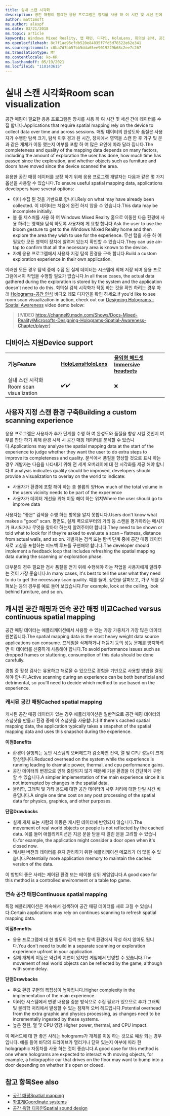 ```yaml
---
title: 실내 스캔 시각화
description: 공간 매핑이 필요한 응용 프로그램은 장치를 사용 하 여 시간 및 세션 간에 데이터를 수집 합니다.
author: mattzmsft
ms.author: alexpf
ms.date: 03/21/2018
ms.topic: article
keywords: Windows Mixed Reality, 앱 패턴, 디자인, HoloLens, 회의실 검색, 공간 매핑, 메시, 혼합 현실 헤드셋, windows mixed Reality 헤드셋, 가상 현실 헤드셋, HoloLens
ms.openlocfilehash: 8c7f1ae95cfdb520e84835f7fd5d78522e62e341
ms.sourcegitcommit: c0ba7d7bb57bb5dda65ee9019229b68c2ee7c267
ms.translationtype: MT
ms.contentlocale: ko-KR
ms.lasthandoff: 05/19/2021
ms.locfileid: "110143615"
---
```

# <a name="room-scan-visualization"></a><span data-ttu-id="097e2-104">실내 스캔 시각화</span><span class="sxs-lookup"><span data-stu-id="097e2-104">Room scan visualization</span></span>

<span data-ttu-id="097e2-105">공간 매핑이 필요한 응용 프로그램은 장치를 사용 하 여 시간 및 세션 간에 데이터를 수집 합니다.</span><span class="sxs-lookup"><span data-stu-id="097e2-105">Applications that require spatial mapping rely on the device to collect data over time and across sessions.</span></span> <span data-ttu-id="097e2-106">매핑 데이터의 완성도와 품질은 사용자가 수행한 탐색 크기, 탐색 이후 경과 된 시간, 장치에서 영역을 스캔 한 후 가구 및 문과 같은 개체가 이동 했는지 여부를 포함 하 여 많은 요인에 따라 달라 집니다.</span><span class="sxs-lookup"><span data-stu-id="097e2-106">The completeness and quality of the mapping data depends on many factors, including the amount of exploration the user has done, how much time has passed since the exploration, and whether objects such as furniture and doors have moved since the device scanned the area.</span></span>

<span data-ttu-id="097e2-107">유용한 공간 매핑 데이터를 보장 하기 위해 응용 프로그램 개발자는 다음과 같은 몇 가지 옵션을 사용할 수 있습니다.</span><span class="sxs-lookup"><span data-stu-id="097e2-107">To ensure useful spatial mapping data, applications developers have several options:</span></span>
* <span data-ttu-id="097e2-108">이미 수집 된 것을 기반으로 합니다.</span><span class="sxs-lookup"><span data-stu-id="097e2-108">Rely on what may have already been collected.</span></span> <span data-ttu-id="097e2-109">이 데이터는 처음에 완전 하지 않을 수 있습니다.</span><span class="sxs-lookup"><span data-stu-id="097e2-109">This data may be incomplete initially.</span></span>
* <span data-ttu-id="097e2-110">블 룸 제스처를 사용 하 여 Windows Mixed Reality 홈으로 이동한 다음 환경에 사용 하려는 영역을 탐색 하도록 사용자에 게 요청 합니다.</span><span class="sxs-lookup"><span data-stu-id="097e2-110">Ask the user to use the bloom gesture to get to the Windows Mixed Reality home and then explore the area they wish to use for the experience.</span></span> <span data-ttu-id="097e2-111">무선 탭을 사용 하 여 필요한 모든 영역이 장치에 알려져 있는지 확인할 수 있습니다.</span><span class="sxs-lookup"><span data-stu-id="097e2-111">They can use air-tap to confirm that all the necessary area is known to the device.</span></span>
* <span data-ttu-id="097e2-112">자체 응용 프로그램에서 사용자 지정 탐색 환경을 구축 합니다.</span><span class="sxs-lookup"><span data-stu-id="097e2-112">Build a custom exploration experience in their own application.</span></span>

<span data-ttu-id="097e2-113">이러한 모든 경우 탐색 중에 수집 된 실제 데이터는 시스템에 의해 저장 되며 응용 프로그램에서이 작업을 수행할 필요가 없습니다.</span><span class="sxs-lookup"><span data-stu-id="097e2-113">In all these cases, the actual data gathered during the exploration is stored by the system and the application doesn't need to do this.</span></span> <span data-ttu-id="097e2-114">회의실 검색 시각화가 작동 하는 것을 확인 하려는 경우 아래 [Holograms-공간 인식]() 비디오 데모 디자인을 확인 하세요.</span><span class="sxs-lookup"><span data-stu-id="097e2-114">If you'd like to see room scan visualization in action, check out our [Designing Holograms - Spatial Awareness]() video demo below:</span></span>

> [!VIDEO https://channel9.msdn.com/Shows/Docs-Mixed-Reality/Microsofts-Designing-Holograms-Spatial-Awareness-Chapter/player]

## <a name="device-support"></a><span data-ttu-id="097e2-115">디바이스 지원</span><span class="sxs-lookup"><span data-stu-id="097e2-115">Device support</span></span>

<table>
    <colgroup>
    <col width="33%" />
    <col width="33%" />
    <col width="33%" />
    </colgroup>
    <tr>
        <td><span data-ttu-id="097e2-116"><strong>기능</strong></span><span class="sxs-lookup"><span data-stu-id="097e2-116"><strong>Feature</strong></span></span></td>
        <td><span data-ttu-id="097e2-117"><a href="/hololens/hololens1-hardware"><strong>HoloLens</strong></a></span><span class="sxs-lookup"><span data-stu-id="097e2-117"><a href="/hololens/hololens1-hardware"><strong>HoloLens</strong></a></span></span></td>
        <td><span data-ttu-id="097e2-118"><a href="../discover/immersive-headset-hardware-details.md"><strong>몰입형 헤드셋</strong></a></span><span class="sxs-lookup"><span data-stu-id="097e2-118"><a href="../discover/immersive-headset-hardware-details.md"><strong>Immersive headsets</strong></a></span></span></td>
    </tr>
     <tr>
        <td><span data-ttu-id="097e2-119">실내 스캔 시각화</span><span class="sxs-lookup"><span data-stu-id="097e2-119">Room scan visualization</span></span></td>
        <td><span data-ttu-id="097e2-120">✔️</span><span class="sxs-lookup"><span data-stu-id="097e2-120">✔️</span></span></td>
        <td>❌</td>
    </tr>
</table>

## <a name="building-a-custom-scanning-experience"></a><span data-ttu-id="097e2-121">사용자 지정 스캔 환경 구축</span><span class="sxs-lookup"><span data-stu-id="097e2-121">Building a custom scanning experience</span></span>

<span data-ttu-id="097e2-122">응용 프로그램은 사용자가 추가 단계를 수행 하 여 완성도와 품질을 향상 시킬 것인지 여부를 판단 하기 위해 환경 시작 시 공간 매핑 데이터를 분석할 수 있습니다.</span><span class="sxs-lookup"><span data-stu-id="097e2-122">Applications may analyze the spatial mapping data at the start of the experience to judge whether they want the user to do extra steps to improve its completeness and quality.</span></span> <span data-ttu-id="097e2-123">분석에서 품질을 향상할 것으로 표시 하는 경우 개발자는 다음을 나타내기 위해 전 세계 오버레이에 대 한 시각화를 제공 해야 합니다.</span><span class="sxs-lookup"><span data-stu-id="097e2-123">If analysis indicates quality should be improved, developers should provide a visualization to overlay on the world to indicate:</span></span>
* <span data-ttu-id="097e2-124">사용자가 환경에 포함 해야 하는 총 볼륨의 양</span><span class="sxs-lookup"><span data-stu-id="097e2-124">How much of the total volume in the users vicinity needs to be part of the experience</span></span>
* <span data-ttu-id="097e2-125">사용자가 데이터 개선을 위해 이동 해야 하는 위치</span><span class="sxs-lookup"><span data-stu-id="097e2-125">Where the user should go to improve data</span></span>

<span data-ttu-id="097e2-126">사용자는 "좋은" 검색을 수행 하는 항목을 알지 못합니다.</span><span class="sxs-lookup"><span data-stu-id="097e2-126">Users don't know what makes a "good" scan.</span></span> <span data-ttu-id="097e2-127">평면도, 실제 벽으로부터의 거리 등 스캔을 평가하라는 메시지가 표시되거나 무엇을 찾아야 하는지 알려주어야 합니다.</span><span class="sxs-lookup"><span data-stu-id="097e2-127">They need to be shown or told what to look for if they’re asked to evaluate a scan – flatness, distance from actual walls, and so on.</span></span> <span data-ttu-id="097e2-128">개발자는 검색 또는 탐색 단계 중에 공간 매핑 데이터 새로 고침을 포함하는 피드백 루프를 구현해야 합니다.</span><span class="sxs-lookup"><span data-stu-id="097e2-128">The developer should implement a feedback loop that includes refreshing the spatial mapping data during the scanning or exploration phase.</span></span>

<span data-ttu-id="097e2-129">대부분의 경우 필요한 검사 품질을 얻기 위해 수행해야 하는 작업을 사용자에게 알려주는 것이 가장 좋습니다.</span><span class="sxs-lookup"><span data-stu-id="097e2-129">In many cases, it's best to tell the user what they need to do to get the necessary scan quality.</span></span> <span data-ttu-id="097e2-130">예를 들어, 상한을 살펴보고, 가구 뒤를 살펴보는 등의 경우를 예로 들어 보겠습니다.</span><span class="sxs-lookup"><span data-stu-id="097e2-130">For example, look at the ceiling, look behind furniture, and so on.</span></span>

## <a name="cached-versus-continuous-spatial-mapping"></a><span data-ttu-id="097e2-131">캐시된 공간 매핑과 연속 공간 매핑 비교</span><span class="sxs-lookup"><span data-stu-id="097e2-131">Cached versus continuous spatial mapping</span></span>

<span data-ttu-id="097e2-132">공간 매핑 데이터는 애플리케이션에서 사용할 수 있는 가장 가중치가 가장 많은 데이터 원본입니다.</span><span class="sxs-lookup"><span data-stu-id="097e2-132">The spatial mapping data is the most heavy weight data source applications can consume.</span></span> <span data-ttu-id="097e2-133">프레임을 삭제하거나 더듬기 등의 성능 문제를 방지하려면 이 데이터를 신중하게 사용해야 합니다.</span><span class="sxs-lookup"><span data-stu-id="097e2-133">To avoid performance issues such as dropped frames or stuttering, consumption of this data should be done carefully.</span></span>

<span data-ttu-id="097e2-134">경험 중 활성 검사는 유용하고 해로울 수 있으므로 경험을 기반으로 사용할 방법을 결정해야 합니다.</span><span class="sxs-lookup"><span data-stu-id="097e2-134">Active scanning during an experience can be both beneficial and detrimental, so you'll need to decide which method to use based on the experience.</span></span>

### <a name="cached-spatial-mapping"></a><span data-ttu-id="097e2-135">캐시된 공간 매핑</span><span class="sxs-lookup"><span data-stu-id="097e2-135">Cached spatial mapping</span></span>

<span data-ttu-id="097e2-136">캐시된 공간 매핑 데이터가 있는 경우 애플리케이션은 일반적으로 공간 매핑 데이터의 스냅샷을 만들고 환경 중에 이 스냅샷을 사용합니다.</span><span class="sxs-lookup"><span data-stu-id="097e2-136">If there's cached spatial mapping data, the application typically takes a snapshot of the spatial mapping data and uses this snapshot during the experience.</span></span>

<span data-ttu-id="097e2-137">**이점**</span><span class="sxs-lookup"><span data-stu-id="097e2-137">**Benefits**</span></span>
* <span data-ttu-id="097e2-138">환경이 실행되는 동안 시스템의 오버헤드가 감소하면 전력, 열 및 CPU 성능이 크게 향상됩니다.</span><span class="sxs-lookup"><span data-stu-id="097e2-138">Reduced overhead on the system while the experience is running leading to dramatic power, thermal, and cpu performance gains.</span></span>
* <span data-ttu-id="097e2-139">공간 데이터의 변경으로 인해 중단되지 않기 때문에 기본 환경을 더 간단하게 구현할 수 있습니다.</span><span class="sxs-lookup"><span data-stu-id="097e2-139">A simpler implementation of the main experience since it is not interrupted by changes in the spatial data.</span></span>
* <span data-ttu-id="097e2-140">물리학, 그래픽 및 기타 용도에 대한 공간 데이터의 사후 처리에 대한 단일 시간 비용입니다.</span><span class="sxs-lookup"><span data-stu-id="097e2-140">A single one time cost on any post processing of the spatial data for physics, graphics, and other purposes.</span></span>

<span data-ttu-id="097e2-141">**단점**</span><span class="sxs-lookup"><span data-stu-id="097e2-141">**Drawbacks**</span></span>
* <span data-ttu-id="097e2-142">실제 개체 또는 사람의 이동은 캐시된 데이터에 반영되지 않습니다.</span><span class="sxs-lookup"><span data-stu-id="097e2-142">The movement of real world objects or people is not reflected by the cached data.</span></span> <span data-ttu-id="097e2-143">예를 들어 애플리케이션은 지금 문을 닫을 때 열린 문을 고려할 수 있습니다.</span><span class="sxs-lookup"><span data-stu-id="097e2-143">for example, the application might consider a door open when it's closed now.</span></span>
* <span data-ttu-id="097e2-144">캐시된 버전의 데이터를 유지 관리하기 위한 애플리케이션 메모리가 더 많을 수 있습니다.</span><span class="sxs-lookup"><span data-stu-id="097e2-144">Potentially more application memory to maintain the cached version of the data.</span></span>

<span data-ttu-id="097e2-145">이 방법의 좋은 사례는 제어된 환경 또는 테이블 상위 게임입니다.</span><span class="sxs-lookup"><span data-stu-id="097e2-145">A good case for this method is a controlled environment or a table top game.</span></span>

### <a name="continuous-spatial-mapping"></a><span data-ttu-id="097e2-146">연속 공간 매핑</span><span class="sxs-lookup"><span data-stu-id="097e2-146">Continuous spatial mapping</span></span>

<span data-ttu-id="097e2-147">특정 애플리케이션은 계속해서 검색하여 공간 매핑 데이터를 새로 고칠 수 있습니다.</span><span class="sxs-lookup"><span data-stu-id="097e2-147">Certain applications may rely on continues scanning to refresh spatial mapping data.</span></span>

<span data-ttu-id="097e2-148">**이점**</span><span class="sxs-lookup"><span data-stu-id="097e2-148">**Benefits**</span></span>
* <span data-ttu-id="097e2-149">응용 프로그램에 대 한 별도의 검색 또는 탐색 환경에서 작성 하지 않아도 됩니다.</span><span class="sxs-lookup"><span data-stu-id="097e2-149">You don't need to build in a separate scanning or exploration experience upfront in your application.</span></span>
* <span data-ttu-id="097e2-150">실제 개체의 이동은 약간의 지연이 있지만 게임에서 반영할 수 있습니다.</span><span class="sxs-lookup"><span data-stu-id="097e2-150">The movement of real world objects can be reflected by the game, although with some delay.</span></span>

<span data-ttu-id="097e2-151">**단점**</span><span class="sxs-lookup"><span data-stu-id="097e2-151">**Drawbacks**</span></span>
* <span data-ttu-id="097e2-152">주요 환경 구현의 복잡성이 높아집니다.</span><span class="sxs-lookup"><span data-stu-id="097e2-152">Higher complexity in the implementation of the main experience.</span></span>
* <span data-ttu-id="097e2-153">이러한 시스템에서 변경 내용을 증분 방식으로 수집 필요가 있으므로 추가 그래픽 및 물리학 처리에서 발생할 수 있는 잠재적 오버 헤드입니다.</span><span class="sxs-lookup"><span data-stu-id="097e2-153">Potential overhead from the extra graphic and physics processing, as changes need to be incrementally ingested by these systems.</span></span>
* <span data-ttu-id="097e2-154">높은 전원, 열 및 CPU 영향.</span><span class="sxs-lookup"><span data-stu-id="097e2-154">Higher power, thermal, and CPU impact.</span></span>

<span data-ttu-id="097e2-155">이 메서드에 대 한 좋은 사례는 holograms가 개체를 이동 하는 것으로 예상 되는 경우입니다. 예를 들어 바닥의 드라이브가 열리거나 닫혀 있는지 여부에 따라 한 holographic 자동차를 사용 하는 것이 좋습니다.</span><span class="sxs-lookup"><span data-stu-id="097e2-155">A good case for this method is one where holograms are expected to interact with moving objects, for example, a holographic car that drives on the floor may want to bump into a door depending on whether it's open or closed.</span></span>

## <a name="see-also"></a><span data-ttu-id="097e2-156">참고 항목</span><span class="sxs-lookup"><span data-stu-id="097e2-156">See also</span></span>

* [<span data-ttu-id="097e2-157">공간 매핑</span><span class="sxs-lookup"><span data-stu-id="097e2-157">Spatial mapping</span></span>](spatial-mapping.md)
* [<span data-ttu-id="097e2-158">좌표계</span><span class="sxs-lookup"><span data-stu-id="097e2-158">Coordinate systems</span></span>](coordinate-systems.md)
* [<span data-ttu-id="097e2-159">공간 음향 디자인</span><span class="sxs-lookup"><span data-stu-id="097e2-159">Spatial sound design</span></span>](spatial-sound-design.md)